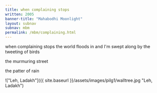 ```yaml
---
title: when complaining stops
written: 2005
banner-title: "Mahabodhi Moonlight" 
layout: subnav
subnav: mbm
permalink: /mbm/complaining.html
---
```


<div class="poem">
when complaining stops  
the world floods in  
and I'm swept along  
by the tweeting of birds  
 
the murmuring street
 
the patter of rain
</div>

!["Leh, Ladakh"]({{ site.baseurl }}/assets/images/pilg1/walltree.jpg "Leh, Ladakh")
